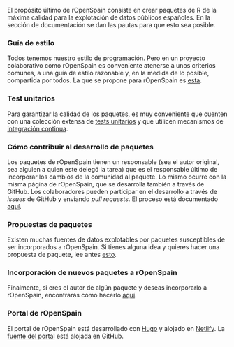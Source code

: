 El propósito último de rOpenSpain consiste en crear paquetes de R de la máxima calidad para la explotación de datos públicos españoles. En la sección de documentación se dan las pautas para que esto sea posible.


### Guía de estilo

Todos tenemos nuestro estilo de programación. Pero en un proyecto colaborativo como rOpenSpain es conveniente atenerse a unos criterios comunes, a una guía de estilo razonable y, en la medida de lo posible, compartida por todos. La que se propone para rOpenSpain es [esta](guia_estilo).


### Test unitarios

Para garantizar la calidad de los paquetes, es muy conveniente que cuenten con una colección extensa de [tests unitarios](tests_unitarios) y que utilicen mecanismos de [integración continua](ci).


### Cómo contribuir al desarrollo de paquetes

Los paquetes de rOpenSpain tienen un responsable (sea el autor original, sea alguien a quien este delegó la tarea) que es el responsable último de incorporar los cambios de la comunidad al paquete. Lo mismo ocurre con la misma página de rOpenSpain, que se desarrolla también a través de GitHub. Los colaboradores pueden participar en el desarrollo a través de _issues_ de GitHub y enviando _pull requests_. El proceso está documentado [aquí](issues_pull_requests).


### Propuestas de paquetes

Existen muchas fuentes de datos explotables por paquetes susceptibles de ser incorporados a rOpenSpain. Si tienes alguna idea y quieres hacer una propuesta de paquete, lee antes [esto](propuestas).


### Incorporación de nuevos paquetes a rOpenSpain

Finalmente, si eres el autor de algún paquete y deseas incorporarlo a rOpenSpain, encontrarás cómo hacerlo [aquí](onboarding).


### Portal de rOpenSpain

El portal de rOpenSpain está desarrollado con [Hugo](https://gohugo.io/) y alojado en [Netlify](https://www.netlify.com/). La [fuente del portal](https://github.com/rOpenSpain/website) está alojada en GitHub. 

